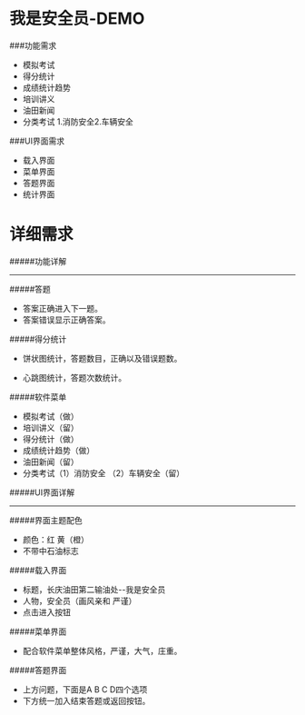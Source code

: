 我是安全员-DEMO
===

###功能需求
+  模拟考试
+  得分统计
+  成绩统计趋势
+  培训讲义
+  油田新闻
+  分类考试 1.消防安全2.车辆安全

###UI界面需求
+  载入界面
+  菜单界面
+  答题界面
+  统计界面



详细需求
=====



#####功能详解
***
#####答题
+ 答案正确进入下一题。
+ 答案错误显示正确答案。

#####得分统计

+ 饼状图统计，答题数目，正确以及错误题数。

+ 心跳图统计，答题次数统计。  

#####软件菜单
+ 模拟考试（做）
+ 培训讲义（留）
+ 得分统计（做）
+ 成绩统计趋势（做）
+ 油田新闻（留）
+ 分类考试（1）消防安全  （2）车辆安全（留）

#####UI界面详解
***
#####界面主题配色

+ 颜色：红  黄（橙）
+ 不带中石油标志

#####载入界面

+ 标题，长庆油田第二输油处--我是安全员
+ 人物，安全员（画风亲和 严谨）
+ 点击进入按钮

#####菜单界面

+ 配合软件菜单整体风格，严谨，大气，庄重。

#####答题界面

+ 上方问题，下面是A B C D四个选项
+ 下方统一加入结束答题或返回按钮。
